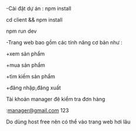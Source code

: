 -Cài đặt dự án : npm install

cd client && npm install

npm run dev

-Trang web bao gồm các tính năng cơ bản như :

+xem sản phẩm

+mua sản phẩm

+tìm kiếm sản phẩm

+đăng nhập,đăng xuất

Tài khoản manager đê kiểm tra đơn hàng

:manager@gmail.com  123

Do dùng host free nên có thể vào trang web hơi lâu
